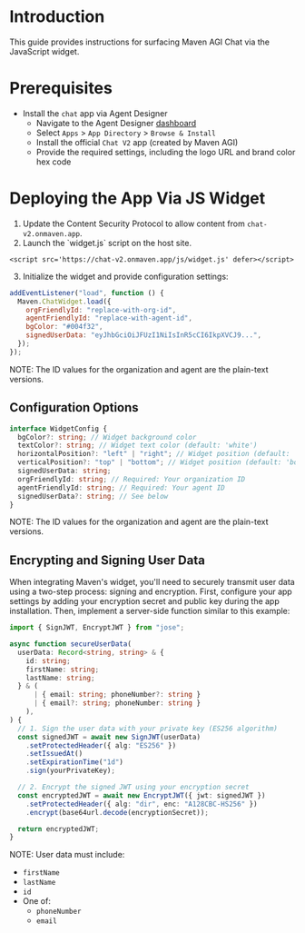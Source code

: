 # Introduction

This guide provides instructions for surfacing Maven AGI Chat via the JavaScript widget.

# Prerequisites

- Install the `chat` app via Agent Designer
  - Navigate to the Agent Designer [dashboard](https://app.mavenagi.com/dashboard)
  - Select `Apps` \> `App Directory` \> `Browse & Install`
  - Install the official `Chat V2` app (created by Maven AGI)
  - Provide the required settings, including the logo URL and brand color hex code

# Deploying the App Via JS Widget

1. Update the Content Security Protocol to allow content from `chat-v2.onmaven.app`.
2. Launch the \`widget.js\` script on the host site.

```
<script src='https://chat-v2.onmaven.app/js/widget.js' defer></script>
```

3. Initialize the widget and provide configuration settings:

```javascript
addEventListener("load", function () {
  Maven.ChatWidget.load({
    orgFriendlyId: "replace-with-org-id",
    agentFriendlyId: "replace-with-agent-id",
    bgColor: "#004f32",
    signedUserData: "eyJhbGciOiJFUzI1NiIsInR5cCI6IkpXVCJ9...",
  });
});
```

NOTE: The ID values for the organization and agent are the plain-text versions.

## Configuration Options

```typescript
interface WidgetConfig {
  bgColor?: string; // Widget background color
  textColor?: string; // Widget text color (default: 'white')
  horizontalPosition?: "left" | "right"; // Widget position (default: 'right')
  verticalPosition?: "top" | "bottom"; // Widget position (default: 'bottom')
  signedUserData: string;
  orgFriendlyId: string; // Required: Your organization ID
  agentFriendlyId: string; // Required: Your agent ID
  signedUserData?: string; // See below
}
```

NOTE: The ID values for the organization and agent are the plain-text versions.

## Encrypting and Signing User Data

When integrating Maven's widget, you'll need to securely transmit user data using a two-step process: signing and encryption. First, configure your app settings by adding your encryption secret and public key during the app installation. Then, implement a server-side function similar to this example:

```typescript
import { SignJWT, EncryptJWT } from "jose";

async function secureUserData(
  userData: Record<string, string> & {
    id: string;
    firstName: string;
    lastName: string;
  } & (
      | { email: string; phoneNumber?: string }
      | { email?: string; phoneNumber: string }
    ),
) {
  // 1. Sign the user data with your private key (ES256 algorithm)
  const signedJWT = await new SignJWT(userData)
    .setProtectedHeader({ alg: "ES256" })
    .setIssuedAt()
    .setExpirationTime("1d")
    .sign(yourPrivateKey);

  // 2. Encrypt the signed JWT using your encryption secret
  const encryptedJWT = await new EncryptJWT({ jwt: signedJWT })
    .setProtectedHeader({ alg: "dir", enc: "A128CBC-HS256" })
    .encrypt(base64url.decode(encryptionSecret));

  return encryptedJWT;
}
```

NOTE: User data must include:

- `firstName`
- `lastName`
- `id`
- One of:
  - `phoneNumber`
  - `email`
